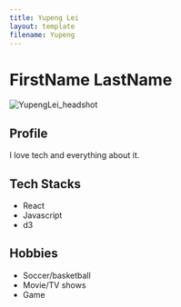 ```yaml
---
title: Yupeng Lei
layout: template
filename: Yupeng
---
```


# FirstName LastName

![YupengLei_headshot](https://user-images.githubusercontent.com/43587241/184902794-7f83b8af-66ac-4291-888b-3ae22cd66039.jpeg)


## Profile

I love tech and everything about it.

## Tech Stacks

- React
- Javascript
- d3

## Hobbies

- Soccer/basketball
- Movie/TV shows
- Game
